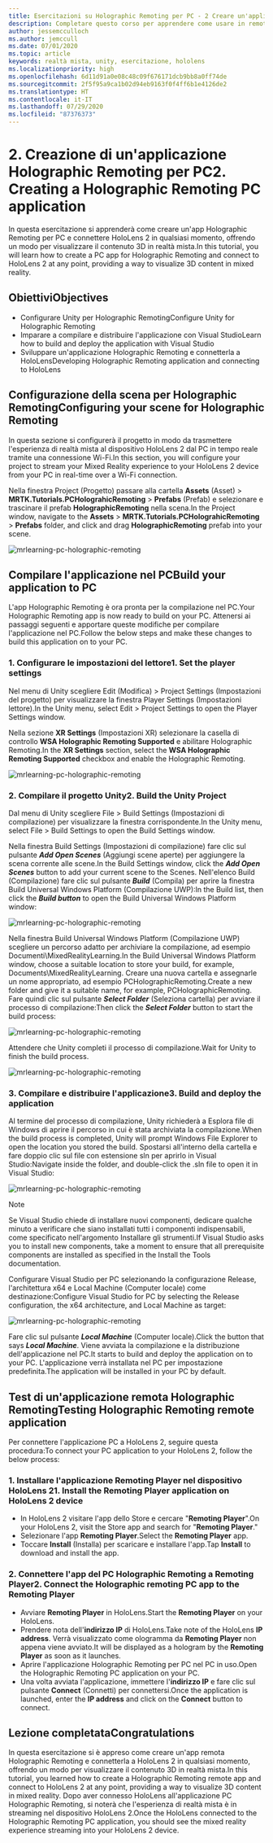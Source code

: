 ```yaml
---
title: Esercitazioni su Holographic Remoting per PC - 2 Creare un'applicazione Holographic Remoting per PC
description: Completare questo corso per apprendere come usare in remoto l'esperienza di realtà mista da PC a HoloLens 2.
author: jessemcculloch
ms.author: jemccull
ms.date: 07/01/2020
ms.topic: article
keywords: realtà mista, unity, esercitazione, hololens
ms.localizationpriority: high
ms.openlocfilehash: 6d11d91a0e08c48c09f676171dcb9bb8a0ff74de
ms.sourcegitcommit: 2f5f95a9ca1b02d94eb9163f0f4ff6b1e4126de2
ms.translationtype: HT
ms.contentlocale: it-IT
ms.lasthandoff: 07/29/2020
ms.locfileid: "87376373"
---
```

# <a name="2-creating-a-holographic-remoting-pc-application"></a><span data-ttu-id="f898f-105">2. Creazione di un'applicazione Holographic Remoting per PC</span><span class="sxs-lookup"><span data-stu-id="f898f-105">2. Creating a Holographic Remoting PC application</span></span>

<span data-ttu-id="f898f-106">In questa esercitazione si apprenderà come creare un'app Holographic Remoting per PC e connettere HoloLens 2 in qualsiasi momento, offrendo un modo per visualizzare il contenuto 3D in realtà mista.</span><span class="sxs-lookup"><span data-stu-id="f898f-106">In this tutorial, you will learn how to create a PC app for Holographic Remoting and connect to HoloLens 2 at any point, providing a way to visualize 3D content in mixed reality.</span></span>

## <a name="objectives"></a><span data-ttu-id="f898f-107">Obiettivi</span><span class="sxs-lookup"><span data-stu-id="f898f-107">Objectives</span></span>

* <span data-ttu-id="f898f-108">Configurare Unity per Holographic Remoting</span><span class="sxs-lookup"><span data-stu-id="f898f-108">Configure Unity for Holographic Remoting</span></span>
* <span data-ttu-id="f898f-109">Imparare a compilare e distribuire l'applicazione con Visual Studio</span><span class="sxs-lookup"><span data-stu-id="f898f-109">Learn how to build and deploy the application with Visual Studio</span></span>
* <span data-ttu-id="f898f-110">Sviluppare un'applicazione Holographic Remoting e connetterla a HoloLens</span><span class="sxs-lookup"><span data-stu-id="f898f-110">Developing Holographic Remoting application and connecting to HoloLens</span></span>

## <a name="configuring-your-scene-for-holographic-remoting"></a><span data-ttu-id="f898f-111">Configurazione della scena per Holographic Remoting</span><span class="sxs-lookup"><span data-stu-id="f898f-111">Configuring your scene for Holographic Remoting</span></span>

<span data-ttu-id="f898f-112">In questa sezione si configurerà il progetto in modo da trasmettere l'esperienza di realtà mista al dispositivo HoloLens 2 dal PC in tempo reale tramite una connessione Wi-Fi.</span><span class="sxs-lookup"><span data-stu-id="f898f-112">In this section, you will configure your project to stream your Mixed Reality experience to your HoloLens 2 device from your PC in real-time over a Wi-Fi connection.</span></span>

<span data-ttu-id="f898f-113">Nella finestra Project (Progetto) passare alla cartella **Assets** (Asset)  > **MRTK.Tutorials.PCHolograhicRemoting** > **Prefabs** (Prefab) e selezionare e trascinare il prefab **HolographicRemoting** nella scena.</span><span class="sxs-lookup"><span data-stu-id="f898f-113">In the Project window, navigate to the **Assets** > **MRTK.Tutorials.PCHolograhicRemoting** > **Prefabs** folder, and click and drag **HolographicRemoting** prefab into your scene.</span></span>

![mrlearning-pc-holographic-remoting](images/mrlearning-pc-holographic-remoting/Tutorial2-Section1-Step1-1.png)

## <a name="build-your-application-to-pc"></a><span data-ttu-id="f898f-115">Compilare l'applicazione nel PC</span><span class="sxs-lookup"><span data-stu-id="f898f-115">Build your application to PC</span></span>

<span data-ttu-id="f898f-116">L'app Holographic Remoting è ora pronta per la compilazione nel PC.</span><span class="sxs-lookup"><span data-stu-id="f898f-116">Your Holographic Remoting app is now ready to build on your PC.</span></span> <span data-ttu-id="f898f-117">Attenersi ai passaggi seguenti e apportare queste modifiche per compilare l'applicazione nel PC.</span><span class="sxs-lookup"><span data-stu-id="f898f-117">Follow the below steps and make these changes to build this application on to your PC.</span></span>

### <a name="1-set-the-player-settings"></a><span data-ttu-id="f898f-118">1. Configurare le impostazioni del lettore</span><span class="sxs-lookup"><span data-stu-id="f898f-118">1. Set the player settings</span></span>

<span data-ttu-id="f898f-119">Nel menu di Unity scegliere Edit (Modifica) > Project Settings (Impostazioni del progetto) per visualizzare la finestra Player Settings (Impostazioni lettore).</span><span class="sxs-lookup"><span data-stu-id="f898f-119">In the Unity menu, select Edit > Project Settings to open the Player Settings window.</span></span>

<span data-ttu-id="f898f-120">Nella sezione **XR Settings** (Impostazioni XR) selezionare la casella di controllo **WSA Holographic Remoting Supported** e abilitare Holographic Remoting.</span><span class="sxs-lookup"><span data-stu-id="f898f-120">In the **XR Settings** section, select the **WSA Holographic Remoting Supported** checkbox and enable the Holographic Remoting.</span></span>

![mrlearning-pc-holographic-remoting](images/mrlearning-pc-holographic-remoting/Tutorial2-Section2-Step1-1.png)

### <a name="2-build-the-unity-project"></a><span data-ttu-id="f898f-122">2. Compilare il progetto Unity</span><span class="sxs-lookup"><span data-stu-id="f898f-122">2. Build the Unity Project</span></span>

<span data-ttu-id="f898f-123">Dal menu di Unity scegliere File > Build Settings (Impostazioni di compilazione) per visualizzare la finestra corrispondente.</span><span class="sxs-lookup"><span data-stu-id="f898f-123">In the Unity menu, select File > Build Settings to open the Build Settings window.</span></span>

<span data-ttu-id="f898f-124">Nella finestra Build Settings (Impostazioni di compilazione) fare clic sul pulsante ***Add Open Scenes*** (Aggiungi scene aperte) per aggiungere la scena corrente alle scene.</span><span class="sxs-lookup"><span data-stu-id="f898f-124">In the Build Settings window, click the ***Add Open Scenes*** button to add your current scene to the Scenes.</span></span> <span data-ttu-id="f898f-125">Nell'elenco Build (Compilazione) fare clic sul pulsante ***Build*** (Compila) per aprire la finestra Build Universal Windows Platform (Compilazione UWP):</span><span class="sxs-lookup"><span data-stu-id="f898f-125">In the Build list, then click the ***Build button*** to open the Build Universal Windows Platform window:</span></span>

![mrlearning-pc-holographic-remoting](images/mrlearning-pc-holographic-remoting/Tutorial2-Section2-Step2-1.png)

<span data-ttu-id="f898f-127">Nella finestra Build Universal Windows Platform (Compilazione UWP) scegliere un percorso adatto per archiviare la compilazione, ad esempio Documenti\MixedRealityLearning.</span><span class="sxs-lookup"><span data-stu-id="f898f-127">In the Build Universal Windows Platform window, choose a suitable location to store your build, for example, Documents\MixedRealityLearning.</span></span> <span data-ttu-id="f898f-128">Creare una nuova cartella e assegnarle un nome appropriato, ad esempio PCHolographicRemoting.</span><span class="sxs-lookup"><span data-stu-id="f898f-128">Create a new folder and give it a suitable name, for example, PCHolographicRemoting.</span></span> <span data-ttu-id="f898f-129">Fare quindi clic sul pulsante ***Select Folder*** (Seleziona cartella) per avviare il processo di compilazione:</span><span class="sxs-lookup"><span data-stu-id="f898f-129">Then click the ***Select Folder*** button to start the build process:</span></span>

![mrlearning-pc-holographic-remoting](images/mrlearning-pc-holographic-remoting/Tutorial2-Section2-Step2-2.png)

<span data-ttu-id="f898f-131">Attendere che Unity completi il processo di compilazione.</span><span class="sxs-lookup"><span data-stu-id="f898f-131">Wait for Unity to finish the build process.</span></span>

![mrlearning-pc-holographic-remoting](images/mrlearning-pc-holographic-remoting/Tutorial2-Section2-Step2-3.png)

### <a name="3-build-and-deploy-the-application"></a><span data-ttu-id="f898f-133">3. Compilare e distribuire l'applicazione</span><span class="sxs-lookup"><span data-stu-id="f898f-133">3. Build and deploy the application</span></span>

<span data-ttu-id="f898f-134">Al termine del processo di compilazione, Unity richiederà a Esplora file di Windows di aprire il percorso in cui è stata archiviata la compilazione.</span><span class="sxs-lookup"><span data-stu-id="f898f-134">When the build process is completed, Unity will prompt Windows File Explorer to open the location you stored the build.</span></span> <span data-ttu-id="f898f-135">Spostarsi all'interno della cartella e fare doppio clic sul file con estensione sln per aprirlo in Visual Studio:</span><span class="sxs-lookup"><span data-stu-id="f898f-135">Navigate inside the folder, and double-click the .sln file to open it in Visual Studio:</span></span>

![mrlearning-pc-holographic-remoting](images/mrlearning-pc-holographic-remoting/Tutorial2-Section2-Step3-1.png)

> [!NOTE]
> <span data-ttu-id="f898f-137">Se Visual Studio chiede di installare nuovi componenti, dedicare qualche minuto a verificare che siano installati tutti i componenti indispensabili, come specificato nell'argomento Installare gli strumenti.</span><span class="sxs-lookup"><span data-stu-id="f898f-137">If Visual Studio asks you to install new components, take a moment to ensure that all prerequisite components are installed as specified in the Install the Tools documentation.</span></span>

<span data-ttu-id="f898f-138">Configurare Visual Studio per PC selezionando la configurazione Release, l'architettura x64 e Local Machine (Computer locale) come destinazione:</span><span class="sxs-lookup"><span data-stu-id="f898f-138">Configure Visual Studio for PC by selecting the Release configuration, the x64 architecture, and Local Machine as target:</span></span>

![mrlearning-pc-holographic-remoting](images/mrlearning-pc-holographic-remoting/Tutorial2-Section2-Step3-2.png)

<span data-ttu-id="f898f-140">Fare clic sul pulsante ***Local Machine*** (Computer locale).</span><span class="sxs-lookup"><span data-stu-id="f898f-140">Click the button that says ***Local Machine***.</span></span> <span data-ttu-id="f898f-141">Viene avviata la compilazione e la distribuzione dell'applicazione nel PC.</span><span class="sxs-lookup"><span data-stu-id="f898f-141">It starts to build and deploy the application on to your PC.</span></span> <span data-ttu-id="f898f-142">L'applicazione verrà installata nel PC per impostazione predefinita.</span><span class="sxs-lookup"><span data-stu-id="f898f-142">The application will be installed in your PC by default.</span></span>

## <a name="testing-holographic-remoting-remote-application"></a><span data-ttu-id="f898f-143">Test di un'applicazione remota Holographic Remoting</span><span class="sxs-lookup"><span data-stu-id="f898f-143">Testing Holographic Remoting remote application</span></span>

<span data-ttu-id="f898f-144">Per connettere l'applicazione PC a HoloLens 2, seguire questa procedura:</span><span class="sxs-lookup"><span data-stu-id="f898f-144">To connect your PC application to your HoloLens 2, follow the below process:</span></span>

### <a name="1-install-the-remoting-player-application-on-hololens-2-device"></a><span data-ttu-id="f898f-145">1. Installare l'applicazione Remoting Player nel dispositivo HoloLens 2</span><span class="sxs-lookup"><span data-stu-id="f898f-145">1. Install the Remoting Player application on HoloLens 2 device</span></span>

* <span data-ttu-id="f898f-146">In HoloLens 2 visitare l'app dello Store e cercare "**Remoting Player**".</span><span class="sxs-lookup"><span data-stu-id="f898f-146">On your HoloLens 2, visit the Store app and search for "**Remoting Player**."</span></span>
* <span data-ttu-id="f898f-147">Selezionare l'app **Remoting Player**.</span><span class="sxs-lookup"><span data-stu-id="f898f-147">Select the **Remoting Player** app.</span></span>
* <span data-ttu-id="f898f-148">Toccare **Install** (Installa) per scaricare e installare l'app.</span><span class="sxs-lookup"><span data-stu-id="f898f-148">Tap **Install** to download and install the app.</span></span>

### <a name="2-connect-the-holographic-remoting-pc-app-to-the-remoting-player"></a><span data-ttu-id="f898f-149">2. Connettere l'app del PC Holographic Remoting a Remoting Player</span><span class="sxs-lookup"><span data-stu-id="f898f-149">2. Connect the Holographic remoting PC app to the Remoting Player</span></span>

* <span data-ttu-id="f898f-150">Avviare **Remoting Player** in HoloLens.</span><span class="sxs-lookup"><span data-stu-id="f898f-150">Start the **Remoting Player** on your HoloLens.</span></span>
* <span data-ttu-id="f898f-151">Prendere nota dell'**indirizzo IP** di HoloLens.</span><span class="sxs-lookup"><span data-stu-id="f898f-151">Take note of the HoloLens **IP address**.</span></span> <span data-ttu-id="f898f-152">Verrà visualizzato come ologramma da **Remoting Player** non appena viene avviato.</span><span class="sxs-lookup"><span data-stu-id="f898f-152">It will be displayed as a hologram by the **Remoting Player** as soon as it launches.</span></span>
* <span data-ttu-id="f898f-153">Aprire l'applicazione Holographic Remoting per PC nel PC in uso.</span><span class="sxs-lookup"><span data-stu-id="f898f-153">Open the Holographic Remoting PC application on your PC.</span></span>
* <span data-ttu-id="f898f-154">Una volta avviata l'applicazione, immettere l'**indirizzo IP** e fare clic sul pulsante **Connect** (Connetti) per connettersi.</span><span class="sxs-lookup"><span data-stu-id="f898f-154">Once the application is launched, enter the **IP address** and click on the **Connect**  button to connect.</span></span>

## <a name="congratulations"></a><span data-ttu-id="f898f-155">Lezione completata</span><span class="sxs-lookup"><span data-stu-id="f898f-155">Congratulations</span></span>

<span data-ttu-id="f898f-156">In questa esercitazione si è appreso come creare un'app remota Holographic Remoting e connetterla a HoloLens 2 in qualsiasi momento, offrendo un modo per visualizzare il contenuto 3D in realtà mista.</span><span class="sxs-lookup"><span data-stu-id="f898f-156">In this tutorial, you learned how to create a Holographic Remoting remote app and connect to HoloLens 2 at any point, providing a way to visualize 3D content in mixed reality.</span></span> <span data-ttu-id="f898f-157">Dopo aver connesso HoloLens all'applicazione PC Holographic Remoting, si noterà che l'esperienza di realtà mista è in streaming nel dispositivo HoloLens 2.</span><span class="sxs-lookup"><span data-stu-id="f898f-157">Once the HoloLens connected to the Holographic Remoting PC application, you should see the mixed reality experience streaming into your HoloLens 2 device.</span></span>
